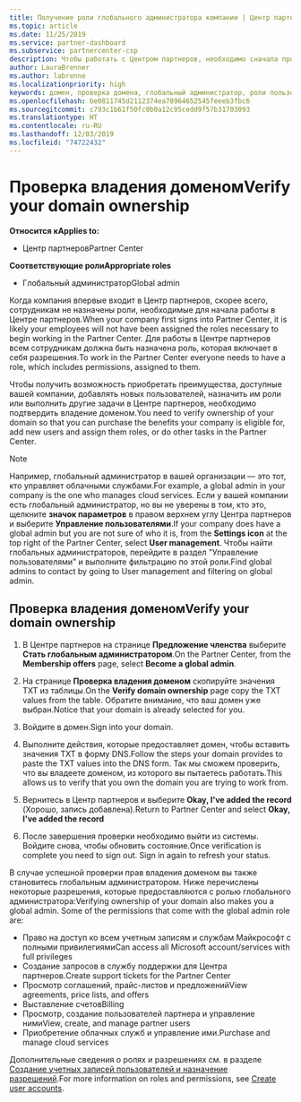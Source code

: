 ```yaml
---
title: Получение роли глобального администратора компании | Центр партнеров
ms.topic: article
ms.date: 11/25/2019
ms.service: partner-dashboard
ms.subservice: partnercenter-csp
description: Чтобы работать с Центром партнеров, необходимо сначала проверить принадлежность вашего домена. Узнайте, как это сделать и как стать глобальным администратором, который может добавлять пользователей.
author: LauraBrenner
ms.author: labrenne
ms.localizationpriority: high
keywords: домен, проверка домена, глобальный администратор, роли пользователей, разрешения
ms.openlocfilehash: be0811745d2112374ea78964652545feeeb3fbc6
ms.sourcegitcommit: c793c1b61f50fc0b0a12c95cedd9f57b31703093
ms.translationtype: HT
ms.contentlocale: ru-RU
ms.lasthandoff: 12/03/2019
ms.locfileid: "74722432"
---
```

# <a name="verify-your-domain-ownership"></a><span data-ttu-id="c58d8-105">Проверка владения доменом</span><span class="sxs-lookup"><span data-stu-id="c58d8-105">Verify your domain ownership</span></span>

<span data-ttu-id="c58d8-106">**Относится к**</span><span class="sxs-lookup"><span data-stu-id="c58d8-106">**Applies to:**</span></span>

- <span data-ttu-id="c58d8-107">Центр партнеров</span><span class="sxs-lookup"><span data-stu-id="c58d8-107">Partner Center</span></span>

<span data-ttu-id="c58d8-108">**Соответствующие роли**</span><span class="sxs-lookup"><span data-stu-id="c58d8-108">**Appropriate roles**</span></span>

- <span data-ttu-id="c58d8-109">Глобальный администратор</span><span class="sxs-lookup"><span data-stu-id="c58d8-109">Global admin</span></span>

<span data-ttu-id="c58d8-110">Когда компания впервые входит в Центр партнеров, скорее всего, сотрудникам не назначены роли, необходимые для начала работы в Центре партнеров.</span><span class="sxs-lookup"><span data-stu-id="c58d8-110">When your company first signs into Partner Center, it is likely your employees will not have been assigned the roles necessary to begin working in the Partner Center.</span></span> <span data-ttu-id="c58d8-111">Для работы в Центре партнеров всем сотрудникам должна быть назначена роль, которая включает в себя разрешения.</span><span class="sxs-lookup"><span data-stu-id="c58d8-111">To work in the Partner Center everyone needs to have a role, which includes permissions, assigned to them.</span></span>  

<span data-ttu-id="c58d8-112">Чтобы получить возможность приобретать преимущества, доступные вашей компании, добавлять новых пользователей, назначить им роли или выполнить другие задачи в Центре партнеров, необходимо подтвердить владение доменом.</span><span class="sxs-lookup"><span data-stu-id="c58d8-112">You need to verify ownership of your domain so that you can purchase the benefits your company is eligible for, add new users and assign them roles, or do other tasks in the Partner Center.</span></span> 

>[!Note]
><span data-ttu-id="c58d8-113">Например, глобальный администратор в вашей организации — это тот, кто управляет облачными службами.</span><span class="sxs-lookup"><span data-stu-id="c58d8-113">For example, a global admin in your company is the one who manages cloud services.</span></span> <span data-ttu-id="c58d8-114">Если у вашей компании есть глобальный администратор, но вы не уверены в том, кто это, щелкните **значок параметров** в правом верхнем углу Центра партнеров и выберите **Управление пользователями**.</span><span class="sxs-lookup"><span data-stu-id="c58d8-114">If your company does have a global admin but you are not sure of who it is, from the **Settings icon** at the top right of the Partner Center, select **User management**.</span></span> <span data-ttu-id="c58d8-115">Чтобы найти глобальных администраторов, перейдите в раздел "Управление пользователями" и выполните фильтрацию по этой роли.</span><span class="sxs-lookup"><span data-stu-id="c58d8-115">Find global admins to contact by going to User management and filtering on global admin.</span></span>

## <a name="verify-your-domain-ownership"></a><span data-ttu-id="c58d8-116">Проверка владения доменом</span><span class="sxs-lookup"><span data-stu-id="c58d8-116">Verify your domain ownership</span></span>

1. <span data-ttu-id="c58d8-117">В Центре партнеров на странице **Предложение членства** выберите **Стать глобальным администратором**.</span><span class="sxs-lookup"><span data-stu-id="c58d8-117">On the Partner Center, from the **Membership offers** page, select **Become a global admin**.</span></span> 

2. <span data-ttu-id="c58d8-118">На странице **Проверка владения доменом** скопируйте значения TXT из таблицы.</span><span class="sxs-lookup"><span data-stu-id="c58d8-118">On the **Verify domain ownership** page copy the TXT values from the table.</span></span> <span data-ttu-id="c58d8-119">Обратите внимание, что ваш домен уже выбран.</span><span class="sxs-lookup"><span data-stu-id="c58d8-119">Notice that your domain is already selected for you.</span></span>

3. <span data-ttu-id="c58d8-120">Войдите в домен.</span><span class="sxs-lookup"><span data-stu-id="c58d8-120">Sign into your domain.</span></span> 

4. <span data-ttu-id="c58d8-121">Выполните действия, которые предоставляет домен, чтобы вставить значения TXT в форму DNS.</span><span class="sxs-lookup"><span data-stu-id="c58d8-121">Follow the steps your domain provides to paste the TXT values into the DNS form.</span></span>  <span data-ttu-id="c58d8-122">Так мы сможем проверить, что вы владеете доменом, из которого вы пытаетесь работать.</span><span class="sxs-lookup"><span data-stu-id="c58d8-122">This allows us to verify that you own the domain you are trying to work from.</span></span>

5. <span data-ttu-id="c58d8-123">Вернитесь в Центр партнеров и выберите **Okay, I've added the record** (Хорошо, запись добавлена).</span><span class="sxs-lookup"><span data-stu-id="c58d8-123">Return to Partner Center and select **Okay, I've added the record**</span></span>

6. <span data-ttu-id="c58d8-124">После завершения проверки необходимо выйти из системы. Войдите снова, чтобы обновить состояние.</span><span class="sxs-lookup"><span data-stu-id="c58d8-124">Once verification is complete you need to sign out. Sign in again to refresh your status.</span></span> 

<span data-ttu-id="c58d8-125">В случае успешной проверки прав владения доменом вы также становитесь глобальным администратором. Ниже перечислены некоторые разрешения, которые предоставляются с ролью глобального администратора:</span><span class="sxs-lookup"><span data-stu-id="c58d8-125">Verifying ownership of your domain also makes you a global admin. Some of the permissions that come with the global admin role are:</span></span>

- <span data-ttu-id="c58d8-126">Право на доступ ко всем учетным записям и службам Майкрософт с полными привилегиями</span><span class="sxs-lookup"><span data-stu-id="c58d8-126">Can access all Microsoft account/services with full privileges</span></span> 
- <span data-ttu-id="c58d8-127">Создание запросов в службу поддержки для Центра партнеров.</span><span class="sxs-lookup"><span data-stu-id="c58d8-127">Create support tickets for the Partner Center</span></span>
- <span data-ttu-id="c58d8-128">Просмотр соглашений, прайс-листов и предложений</span><span class="sxs-lookup"><span data-stu-id="c58d8-128">View agreements, price lists, and offers</span></span>
- <span data-ttu-id="c58d8-129">Выставление счетов</span><span class="sxs-lookup"><span data-stu-id="c58d8-129">Billing</span></span>
- <span data-ttu-id="c58d8-130">Просмотр, создание пользователей партнера и управление ними</span><span class="sxs-lookup"><span data-stu-id="c58d8-130">View, create, and manage partner users</span></span>
- <span data-ttu-id="c58d8-131">Приобретение облачных служб и управление ими.</span><span class="sxs-lookup"><span data-stu-id="c58d8-131">Purchase and manage cloud services</span></span>

<span data-ttu-id="c58d8-132">Дополнительные сведения о ролях и разрешениях см. в разделе [Создание учетных записей пользователей и назначение разрешений](create-user-accounts-and-set-permissions.md).</span><span class="sxs-lookup"><span data-stu-id="c58d8-132">For more information on roles and permissions, see [Create user accounts](create-user-accounts-and-set-permissions.md).</span></span> 